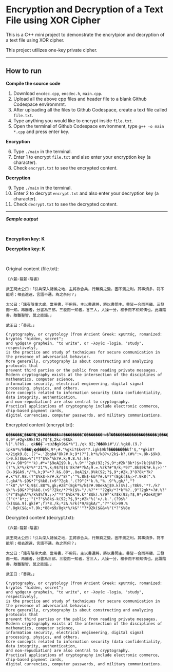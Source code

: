 # Encryption and Decryption of a Text File using XOR Cipher

This is a C++ mini project to demonstrate the encrytpion and decryption of a text file using XOR cipher.

This project utilizes one-key private cipher.

---

## How to run

**Compile the source code**

1. Download `encdec.cpp`, `encdec.h`, `main.cpp`.
2. Upload all the above cpp files and header file to a blank Github Codespace environmrnt.
3. After uploading all the files to Github Codespace, create a text file called `file.txt`.
4. Type anything you would like to encrypt inside `file.txt`.
5. Open the terminal of Github Codespace environment, type `g++ -o main *.cpp` and press enter key.

**Encryption**

6. Type `./main` in the terminal.
7. Enter 1 to encrypt `file.txt` and also enter your encryption key (a character).
8. Check `encrypt.txt` to see the encrypted content.

**Decryption**

9. Type `./main` in the terminal.
10. Enter 2 to decrypt `encrypt.txt` and also enter your decryption key (a character).
11. Check `decrypt.txt` to see the decrypted content.

---

***Sample output***

<br>

**Encryption key: K**

**Decryption key: K**

<br>

Original content (file.txt):

```
《六韜·龍韜·陰書》

武王問太公曰：「引兵深入諸侯之地，主將欲合兵，行無窮之變，圖不測之利。其事煩多，符不能明；相去遼遠，言語不通。為之奈何？」

太公曰：「諸有陰事大慮，當用書，不用符。主以書遺將，將以書問主。書皆一合而再離，三發而一知。再離者，分書為三部。三發而一知者，言三人，人操一分，相參而不相知情也。此謂陰書。敵雖聖智，莫之能識。」

武王曰：「善哉。」

Cryptography, or cryptology (from Ancient Greek: κρυπτός, romanized: kryptós "hidden, secret"; 
and γράφειν graphein, "to write", or -λογία -logia, "study", respectively), 
is the practice and study of techniques for secure communication in the presence of adversarial behavior.
More generally, cryptography is about constructing and analyzing protocols that 
prevent third parties or the public from reading private messages.
Modern cryptography exists at the intersection of the disciplines of mathematics, computer science, 
information security, electrical engineering, digital signal processing, physics, and others. 
Core concepts related to information security (data confidentiality, data integrity, authentication, 
and non-repudiation) are also central to cryptography. 
Practical applications of cryptography include electronic commerce, chip-based payment cards, 
digital currencies, computer passwords, and military communications.
```


Encrypted content (encrypt.txt):
```
�������׉���Ƣ�׉���������AA��������Į��������Ѩ�Ǯ�ޮ�������������������ǯ���̭����î����ǣ�Ǭ�����������Ǯ�ݯ�ƭ��������ɮ���������Ѥ�Ǭ����ƣ����Ť�Ь����������ǣ�ˣ�կ�Ƣ�Ѩ�ɬ������ï�ޤ�Ԩ��AA���������Ѩ�ǣ���¢�����������Ǭ��������ǯ�Ƭ������ɯ���������̤�Ǯ�̯�����į���ɭ���ͯ�ˮ�ã�Ǯ�Ƣ���ǯ�¬����ǯ�ˬ���ɮ�Ƣ���Τ�Ǯ�ͭ�����¢���ɯ�¬����ǯ�ˬ���Τ�ǣ�˯�¯���ǯ���Ư�ˮ�ͤ�Ǭ���ȣ�ǯ�Ƭ�����ί�Ԩ�ɭ���ɢ������ɭ����ݣ�ݭ���ǣ���������Ө�ɨ��AA�����������Ѩ�Ǯ�Ϯ�¨�ɨ��AA92;?$,9*;#2gk$9k(92;?$'$,2kc-9$&k
%(".%?k9.. qk��ʄ΄˄τǄ�gk9$&*%"1./qk 92;?��8ki#"//.%gk8.(9.?ipkA*%/k���ʅ�ͅ����k,9*;#."%gki?$k<9"?.igk$9kf��������kf'$,"*gki8?>/2igk9.8;.(?"=.'2bgkA"8k?#.k;9*(?"(.k*%/k8?>/2k$-k?.(#%":>.8k-$9k8.(>9.k($&&>%"(*?"$%k"%k?#.k;9.8.%(.k$-k*/=.98*9"*'k).#*="$9eA$9.k,.%.9*''2gk(92;?$,9*;#2k"8k*)$>?k($%8?9>(?"%,k*%/k*%*'21"%,k;9$?$($'8k?#*?kA;9.=.%?k?#"9/k;*9?".8k$9k?#.k;>)'"(k-9$&k9.*/"%,k;9"=*?.k&.88*,.8eA$/.9%k(92;?$,9*;#2k.3"8?8k*?k?#.k"%?.98.(?"$%k$-k?#.k/"8(";'"%.8k$-k&*?#.&*?"(8gk($&;>?.9k8(".%(.gkA"%-$9&*?"$%k8.(>9"?2gk.'.(?9"(*'k.%,"%..9"%,gk/","?*'k8",%*'k;9$(.88"%,gk;#28"(8gk*%/k$?#.98ekA$9.k($%(.;?8k9.'*?./k?$k"%-$9&*?"$%k8.(>9"?2kc/*?*k($%-"/.%?"*'"?2gk/*?*k"%?.,9"?2gk*>?#.%?"(*?"$%gkA*%/k%$%f9.;>/"*?"$%bk*9.k*'8$k(.%?9*'k?$k(92;?$,9*;#2ekA9*(?"(*'k*;;'"(*?"$%8k$-k(92;?$,9*;#2k"%('>/.k.'.(?9$%"(k($&&.9(.gk(#";f)*8./k;*2&.%?k(*9/8gkA/","?*'k(>99.%(".8gk($&;>?.9k;*88<$9/8gk*%/k&"'"?*92k($&&>%"(*?"$%8e
```

Decrypted content (decrypt.txt):
```
《六韜·龍韜·陰書》

武王問太公曰：「引兵深入諸侯之地，主將欲合兵，行無窮之變，圖不測之利。其事煩多，符不能明；相去遼遠，言語不通。為之奈何？」

太公曰：「諸有陰事大慮，當用書，不用符。主以書遺將，將以書問主。書皆一合而再離，三發而一知。再離者，分書為三部。三發而一知者，言三人，人操一分，相參而不相知情也。此謂陰書。敵雖聖智，莫之能識。」

武王曰：「善哉。」

Cryptography, or cryptology (from Ancient Greek: κρυπτός, romanized: kryptós "hidden, secret"; 
and γράφειν graphein, "to write", or -λογία -logia, "study", respectively), 
is the practice and study of techniques for secure communication in the presence of adversarial behavior.
More generally, cryptography is about constructing and analyzing protocols that 
prevent third parties or the public from reading private messages.
Modern cryptography exists at the intersection of the disciplines of mathematics, computer science, 
information security, electrical engineering, digital signal processing, physics, and others. 
Core concepts related to information security (data confidentiality, data integrity, authentication, 
and non-repudiation) are also central to cryptography. 
Practical applications of cryptography include electronic commerce, chip-based payment cards, 
digital currencies, computer passwords, and military communications.
```